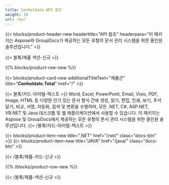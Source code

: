 ```yaml
---
title: Conholdate API 참조
weight: 10
url: /ko/
---
```


{{< blocks/product-header-new headertitle="API 참조" headerpara="이 패키지는 Aspose와 GroupDocs가 제공하는 모든 유형의 문서 관리 시스템을 위한 올인원 솔루션입니다." >}}

{{< 블록/제품 섹션-신규 >}}

{{% blocks/product-row-new %}}

{{< blocks/product-card-new additionalTitleText="제품군" title="**Conholdate.Total**" href="/" >}}

{{< 블록/카드-아이템-텍스트 >}}
Word, Excel, PowerPoint, Email, Visio, PDF, Image, HTML 등 다양한 인기 있는 문서 형식 간에 생성, 읽기, 편집, 인쇄, 보기, 주석 달기, 비교, 서명, 자동화, 검색 및 변환을 수행하며, 모든 .NET, C#, ASP.NET, VB.NET 및 Java 데스크톱 및 웹 애플리케이션에서 사용할 수 있습니다. 이 패키지는 Aspose 및 GroupDocs에서 제공하는 모든 유형의 문서 관리 시스템을 위한 올인원 솔루션입니다.
{{< /블록/카드-아이템-텍스트 >}}

{{< blocks/product-item-new title=".NET" href="/net/" class="docs-btn" >}} {{< blocks/product-item-new title="JAVA" href="/java/" class="docs-btn" >}}

{{< /블록/제품-카드-신규 >}}

{{% /blocks/product-row-new %}}

{{< /블록/제품-섹션-신규 >}}